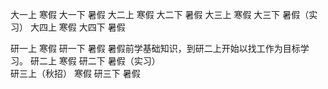 大一上	寒假		大一下	暑假
大二上	寒假		大二下	暑假
大三上	寒假		大三下	暑假（实习）
大四上	寒假		大四下	暑假


研一上		寒假		研一下	暑假				暑假前学基础知识，到研二上开始以找工作为目标学习。
研二上		寒假		研二下	暑假（实习）		
研三上（秋招）	寒假		研三下	暑假